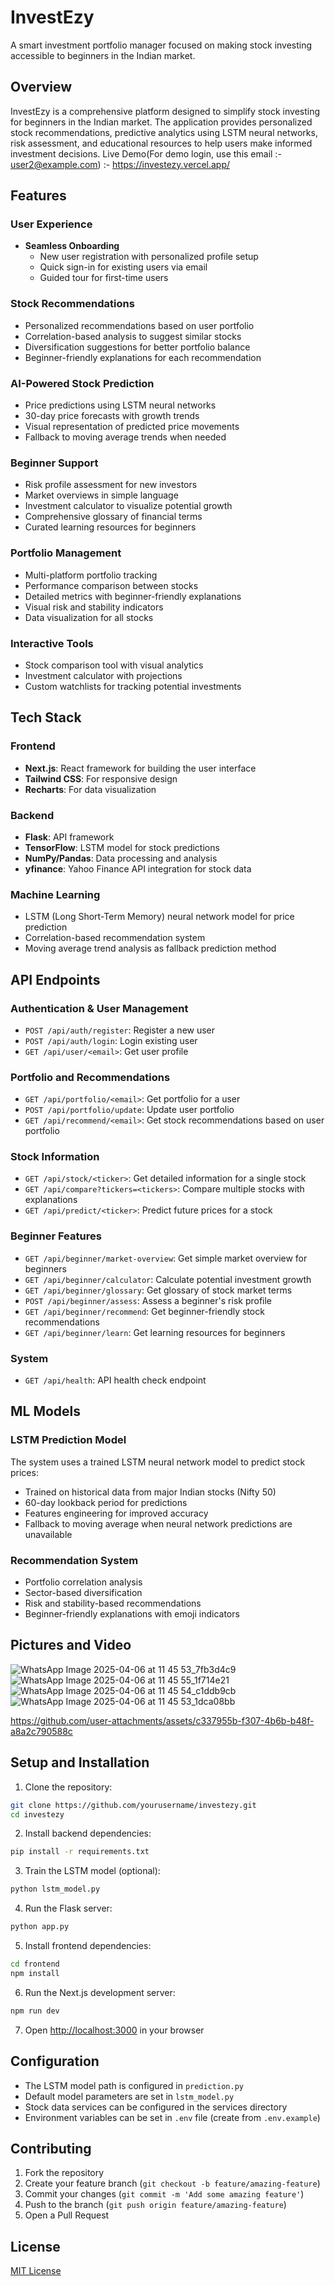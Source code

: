 # InvestEzy

A smart investment portfolio manager focused on making stock investing accessible to beginners in the Indian market.


## Overview

InvestEzy is a comprehensive platform designed to simplify stock investing for beginners in the Indian market. The application provides personalized stock recommendations, predictive analytics using LSTM neural networks, risk assessment, and educational resources to help users make informed investment decisions.
Live Demo(For demo login, use this email :- user2@example.com) :- https://investezy.vercel.app/

## Features

### User Experience
- **Seamless Onboarding**
  - New user registration with personalized profile setup
  - Quick sign-in for existing users via email
  - Guided tour for first-time users

### Stock Recommendations
- Personalized recommendations based on user portfolio
- Correlation-based analysis to suggest similar stocks
- Diversification suggestions for better portfolio balance
- Beginner-friendly explanations for each recommendation

### AI-Powered Stock Prediction
- Price predictions using LSTM neural networks
- 30-day price forecasts with growth trends
- Visual representation of predicted price movements
- Fallback to moving average trends when needed

### Beginner Support
- Risk profile assessment for new investors
- Market overviews in simple language
- Investment calculator to visualize potential growth
- Comprehensive glossary of financial terms
- Curated learning resources for beginners

### Portfolio Management
- Multi-platform portfolio tracking
- Performance comparison between stocks
- Detailed metrics with beginner-friendly explanations
- Visual risk and stability indicators
- Data visualization for all stocks

### Interactive Tools
- Stock comparison tool with visual analytics
- Investment calculator with projections
- Custom watchlists for tracking potential investments

## Tech Stack

### Frontend
- **Next.js**: React framework for building the user interface
- **Tailwind CSS**: For responsive design
- **Recharts**: For data visualization

### Backend
- **Flask**: API framework
- **TensorFlow**: LSTM model for stock predictions
- **NumPy/Pandas**: Data processing and analysis
- **yfinance**: Yahoo Finance API integration for stock data

### Machine Learning
- LSTM (Long Short-Term Memory) neural network model for price prediction
- Correlation-based recommendation system
- Moving average trend analysis as fallback prediction method

## API Endpoints

### Authentication & User Management
- `POST /api/auth/register`: Register a new user
- `POST /api/auth/login`: Login existing user
- `GET /api/user/<email>`: Get user profile

### Portfolio and Recommendations
- `GET /api/portfolio/<email>`: Get portfolio for a user
- `POST /api/portfolio/update`: Update user portfolio
- `GET /api/recommend/<email>`: Get stock recommendations based on user portfolio

### Stock Information
- `GET /api/stock/<ticker>`: Get detailed information for a single stock
- `GET /api/compare?tickers=<tickers>`: Compare multiple stocks with explanations
- `GET /api/predict/<ticker>`: Predict future prices for a stock

### Beginner Features
- `GET /api/beginner/market-overview`: Get simple market overview for beginners
- `GET /api/beginner/calculator`: Calculate potential investment growth
- `GET /api/beginner/glossary`: Get glossary of stock market terms
- `POST /api/beginner/assess`: Assess a beginner's risk profile
- `GET /api/beginner/recommend`: Get beginner-friendly stock recommendations
- `GET /api/beginner/learn`: Get learning resources for beginners

### System
- `GET /api/health`: API health check endpoint

## ML Models

### LSTM Prediction Model
The system uses a trained LSTM neural network model to predict stock prices:
- Trained on historical data from major Indian stocks (Nifty 50)
- 60-day lookback period for predictions
- Features engineering for improved accuracy
- Fallback to moving average when neural network predictions are unavailable

### Recommendation System
- Portfolio correlation analysis
- Sector-based diversification
- Risk and stability-based recommendations
- Beginner-friendly explanations with emoji indicators

## Pictures and Video
![WhatsApp Image 2025-04-06 at 11 45 53_7fb3d4c9](https://github.com/user-attachments/assets/e55dad49-3b36-4f7c-8a80-19b7f87066b4)
![WhatsApp Image 2025-04-06 at 11 45 55_1f714e21](https://github.com/user-attachments/assets/8117b437-765d-4c88-a62a-2c4b7bccd6a6)
![WhatsApp Image 2025-04-06 at 11 45 54_c1ddb9cb](https://github.com/user-attachments/assets/3063464b-ca88-4ac4-8b66-2d3d73e4a98f) 
![WhatsApp Image 2025-04-06 at 11 45 53_1dca08bb](https://github.com/user-attachments/assets/92ac93b5-7e0b-49dc-b2d0-80dcac94319f)


https://github.com/user-attachments/assets/c337955b-f307-4b6b-b48f-a8a2c790588c




## Setup and Installation

1. Clone the repository:
```bash
git clone https://github.com/yourusername/investezy.git
cd investezy
```

2. Install backend dependencies:
```bash
pip install -r requirements.txt
```

3. Train the LSTM model (optional):
```bash
python lstm_model.py
```

4. Run the Flask server:
```bash
python app.py
```

5. Install frontend dependencies:
```bash
cd frontend
npm install
```

6. Run the Next.js development server:
```bash
npm run dev
```

7. Open [http://localhost:3000](http://localhost:3000) in your browser

## Configuration

- The LSTM model path is configured in `prediction.py`
- Default model parameters are set in `lstm_model.py`
- Stock data services can be configured in the services directory
- Environment variables can be set in `.env` file (create from `.env.example`)

## Contributing

1. Fork the repository
2. Create your feature branch (`git checkout -b feature/amazing-feature`)
3. Commit your changes (`git commit -m 'Add some amazing feature'`)
4. Push to the branch (`git push origin feature/amazing-feature`)
5. Open a Pull Request

## License

[MIT License](LICENSE) 
